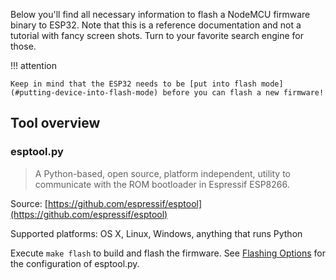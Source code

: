 Below you'll find all necessary information to flash a NodeMCU firmware binary to ESP32. Note that this is a reference documentation and not a tutorial with fancy screen shots. Turn to your favorite search engine for those.

!!! attention

    Keep in mind that the ESP32 needs to be [put into flash mode](#putting-device-into-flash-mode) before you can flash a new firmware!

## Tool overview

### esptool.py
> A Python-based, open source, platform independent, utility to communicate with the ROM bootloader in Espressif ESP8266.

Source: [https://github.com/espressif/esptool](https://github.com/espressif/esptool)

Supported platforms: OS X, Linux, Windows, anything that runs Python

Execute `make flash` to build and flash the firmware. See [Flashing Options](build.md#flashing-options) for the configuration of esptool.py.
